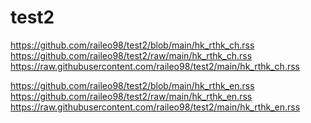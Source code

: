 # test2

https://github.com/raileo98/test2/blob/main/hk_rthk_ch.rss \
https://github.com/raileo98/test2/raw/main/hk_rthk_ch.rss \
https://raw.githubusercontent.com/raileo98/test2/main/hk_rthk_ch.rss

https://github.com/raileo98/test2/blob/main/hk_rthk_en.rss \
https://github.com/raileo98/test2/raw/main/hk_rthk_en.rss \
https://raw.githubusercontent.com/raileo98/test2/main/hk_rthk_en.rss
